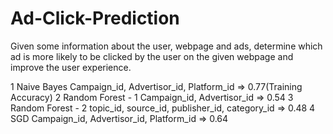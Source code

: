 # Ad-Click-Prediction
Given some information about the user, webpage and ads, determine which ad is more likely to be clicked by the user on the given webpage and improve the user experience.
 
1	Naive Bayes	Campaign_id, Advertisor_id, Platform_id =>	0.77(Training Accuracy)
2	Random Forest - 1	Campaign_id, Advertisor_id =>	0.54
3	Random Forest - 2	topic_id, source_id, publisher_id, category_id =>	0.48
4	SGD	Campaign_id, Advertisor_id, Platform_id	=> 0.64
